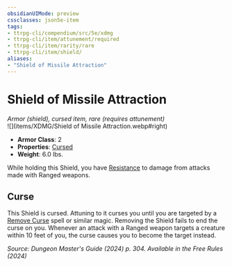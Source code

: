 ```yaml
---
obsidianUIMode: preview
cssclasses: json5e-item
tags:
- ttrpg-cli/compendium/src/5e/xdmg
- ttrpg-cli/item/attunement/required
- ttrpg-cli/item/rarity/rare
- ttrpg-cli/item/shield/
aliases: 
- "Shield of Missile Attraction"
---
```

# Shield of Missile Attraction
*Armor (shield), cursed item, rare (requires attunement)*  
![](items/XDMG/Shield of Missile Attraction.webp#right)  

- **Armor Class**: 2
- **Properties**: [Cursed](item-properties.md#Cursed%20Items)
- **Weight**: 6.0 lbs.

While holding this Shield, you have [Resistance](3-Compendium/CLI/rules/variant-rules/resistance-xphb.md) to damage from attacks made with Ranged weapons.

## Curse

This Shield is cursed. Attuning to it curses you until you are targeted by a [Remove Curse](/3-Compendium/CLI/spells/remove-curse-xphb.md) spell or similar magic. Removing the Shield fails to end the curse on you. Whenever an attack with a Ranged weapon targets a creature within 10 feet of you, the curse causes you to become the target instead.

*Source: Dungeon Master's Guide (2024) p. 304. Available in the Free Rules (2024)*